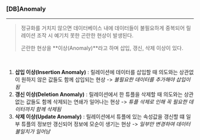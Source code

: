 ### [DB]Anomaly

---

> 정규화를 거치지 않으면 데이터베이스 내에 데이터들이 불필요하게 중복되어 릴레이션 조작 시 예기치 못한 곤란한 현상이 발생된다.
>
> 곤란한 현상을 **이상(Anomaly)**라고 하며 삽입, 갱신, 삭제 이상이 있다.

<br>

1. **삽입 이상(Insertion Anomaly)** : 릴레이션에 데이터를 삽입할 때 의도와는 상관없이 원하지 않은 값들도 함께 삽입되는 현상 -> *불필요한 데이터를 추가해야 삽입이 됨*
2. **갱신 이상(Deletion Anomaly)** : 릴레이션에서 한 튜플을 삭제할 때 의도와는 상관없는 값들도 함께 삭제되는 연쇄가 일어나는 현상 -> *튜플 삭제로 인해 꼭 필요한 데이터까지 함께 삭제됨*
3. **삭제 이상(Update Anomaly)** : 릴레이션에서 튜플에 있는 속성값을 갱신할 떄 일부 튜플의 정보만 갱신되어 정보에 모순이 생기는 현상 -> *일부만 변경하여 데이터 불일치가 일어남* 
